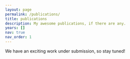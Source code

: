 ```yaml
---
layout: page
permalink: /publications/
title: publications
description: My awesome publications, if there are any.
years: []
nav: true
nav_order: 1
---
```

<!-- _pages/publications.md -->
We have an exciting work under submission, so stay tuned!

<!-- <div class="publications">

{%- for y in page.years %}
  <h2 class="year">{{y}}</h2>
  {% bibliography -f papers -q @*[year={{y}}]* %}
{% endfor %}

</div> -->
